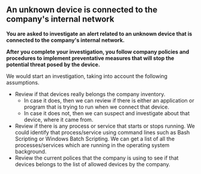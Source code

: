 ## An unknown device is connected to the company's internal network

**You are asked to investigate an alert related to an unknown device that is connected to the company's internal network.** 

**After you complete your investigation, you follow company policies and procedures to implement preventative measures that will stop the potential threat posed by the device.** 

We would start an investigation, taking into account the following assumptions.

- Review if that devices really belongs the company inventory. 
    - In case it does, then we can review if there is either an application or program that is trying to run when we connect that device.
    - In case it does not, then we can suspect and investigate about that device, where it came from. 
- Review if there is any process or service that starts or stops running. We could identify that process/service using command lines such as Bash Scripting or Windows Batch Scripting. We can get a list of all the processes/services which are running in the operating system background.
- Review the current polices that the company is using to see if that devices belongs to the list of allowed devices by the company.
